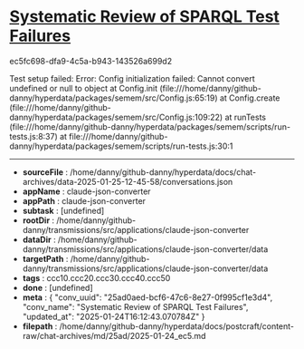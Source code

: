 # [Systematic Review of SPARQL Test Failures](https://claude.ai/chat/25ad0aed-bcf6-47c6-8e27-0f995cf1e3d4)

ec5fc698-dfa9-4c5a-b943-143526a699d2

Test setup failed: Error: Config initialization failed: Cannot convert undefined or null to object
    at Config.init (file:///home/danny/github-danny/hyperdata/packages/semem/src/Config.js:65:19)
    at Config.create (file:///home/danny/github-danny/hyperdata/packages/semem/src/Config.js:109:22)
    at runTests (file:///home/danny/github-danny/hyperdata/packages/semem/scripts/run-tests.js:8:37)
    at file:///home/danny/github-danny/hyperdata/packages/semem/scripts/run-tests.js:30:1

---

* **sourceFile** : /home/danny/github-danny/hyperdata/docs/chat-archives/data-2025-01-25-12-45-58/conversations.json
* **appName** : claude-json-converter
* **appPath** : claude-json-converter
* **subtask** : [undefined]
* **rootDir** : /home/danny/github-danny/transmissions/src/applications/claude-json-converter
* **dataDir** : /home/danny/github-danny/transmissions/src/applications/claude-json-converter/data
* **targetPath** : /home/danny/github-danny/transmissions/src/applications/claude-json-converter/data
* **tags** : ccc10.ccc20.ccc30.ccc40.ccc50
* **done** : [undefined]
* **meta** : {
  "conv_uuid": "25ad0aed-bcf6-47c6-8e27-0f995cf1e3d4",
  "conv_name": "Systematic Review of SPARQL Test Failures",
  "updated_at": "2025-01-24T16:12:43.070784Z"
}
* **filepath** : /home/danny/github-danny/hyperdata/docs/postcraft/content-raw/chat-archives/md/25ad/2025-01-24_ec5.md